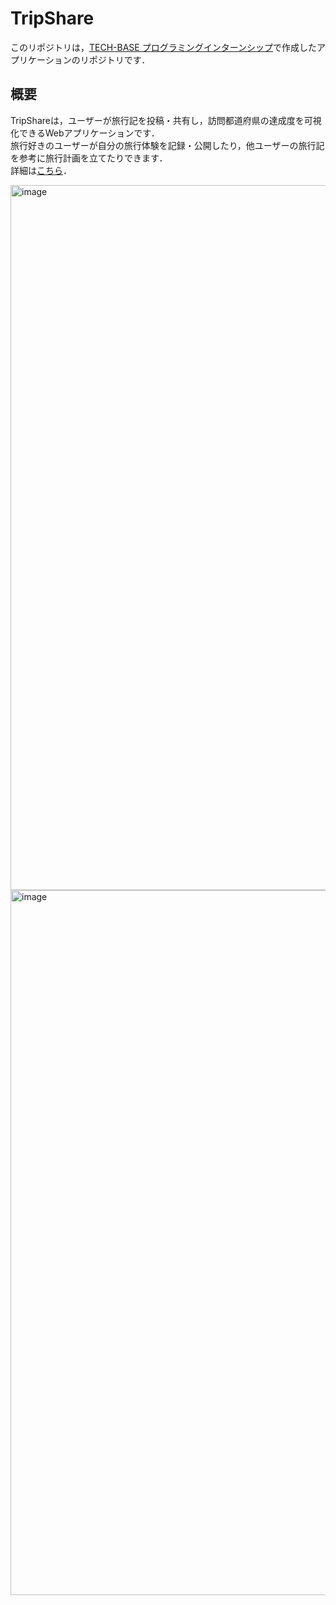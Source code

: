 # TripShare
このリポジトリは，[TECH-BASE プログラミングインターンシップ](https://tech-base.net/)で作成したアプリケーションのリポジトリです．
## 概要
TripShareは，ユーザーが旅行記を投稿・共有し，訪問都道府県の達成度を可視化できるWebアプリケーションです．  
旅行好きのユーザーが自分の旅行体験を記録・公開したり，他ユーザーの旅行記を参考に旅行計画を立てたりできます．  
詳細は[こちら](https://github.com/yuki-00221/trip-share/blob/main/docs/proposal.md)．

<img width="1920" height="1128" alt="image" src="https://github.com/user-attachments/assets/1f92a756-4749-4529-9a80-f84330648025" />
<img width="1920" height="1128" alt="image" src="https://github.com/user-attachments/assets/5eb80bf8-5f96-4579-8472-ba02b50a0f8a" />

